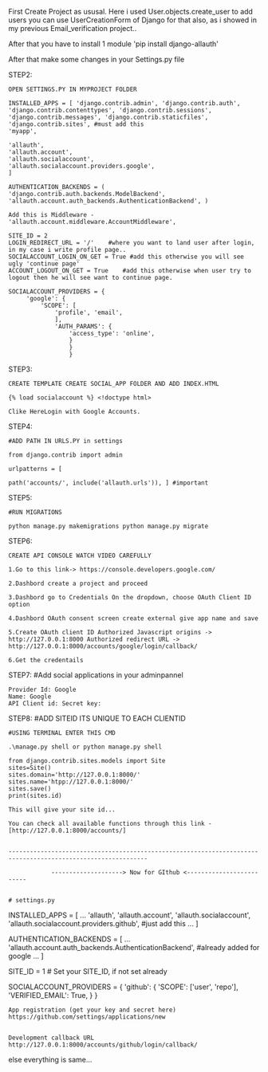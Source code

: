 First Create Project as ususal.
Here i used User.objects.create_user to add users you can use UserCreationForm of Django for that also, as i showed in my previous Email_verification project..

After that you have to install 1 module 'pip install django-allauth'

After that make some changes in your Settings.py file

STEP2:

    OPEN SETTINGS.PY IN MYPROJECT FOLDER

    INSTALLED_APPS = [ 'django.contrib.admin', 'django.contrib.auth', 'django.contrib.contenttypes', 'django.contrib.sessions', 'django.contrib.messages', 'django.contrib.staticfiles', 'django.contrib.sites', #must add this 
    'myapp',

    'allauth',   
    'allauth.account',  
    'allauth.socialaccount',
    'allauth.socialaccount.providers.google', 
    ]

    AUTHENTICATION_BACKENDS = ( 'django.contrib.auth.backends.ModelBackend', 'allauth.account.auth_backends.AuthenticationBackend', )

    Add this is Middleware - 'allauth.account.middleware.AccountMiddleware',

    SITE_ID = 2 
    LOGIN_REDIRECT_URL = '/'    #where you want to land user after login, in my case i write profile page..
    SOCIALACCOUNT_LOGIN_ON_GET = True #add this otherwise you will see ugly 'continue page'
    ACCOUNT_LOGOUT_ON_GET = True    #add this otherwise when user try to logout then he will see want to continue page.

    SOCIALACCOUNT_PROVIDERS = {
         'google': {
             'SCOPE': [
                 'profile', 'email', 
                 ], 
                 'AUTH_PARAMS': {
                     'access_type': 'online', 
                     } 
                     } 
                     }

STEP3:

    CREATE TEMPLATE CREATE SOCIAL_APP FOLDER AND ADD INDEX.HTML

    {% load socialaccount %} <!doctype html>

    Clike HereLogin with Google Accounts.

STEP4:

    #ADD PATH IN URLS.PY in settings

    from django.contrib import admin

    urlpatterns = [

    path('accounts/', include('allauth.urls')), ] #important

STEP5:

    #RUN MIGRATIONS

    python manage.py makemigrations python manage.py migrate

STEP6:

    CREATE API CONSOLE WATCH VIDEO CAREFULLY

    1.Go to this link-> https://console.developers.google.com/

    2.Dashbord create a project and proceed

    3.Dashbord go to Credentials On the dropdown, choose OAuth Client ID option

    4.Dashbord OAuth consent screen create external give app name and save

    5.Create OAuth client ID Authorized Javascript origins -> http://127.0.0.1:8000 Authorized redirect URL -> http://127.0.0.1:8000/accounts/google/login/callback/

    6.Get the credentails

STEP7: #Add social applications in your adminpannel

    Provider Id: Google 
    Name: Google 
    API Client id: Secret key:

STEP8: #ADD SITEID ITS UNIQUE TO EACH CLIENTID

    #USING TERMINAL ENTER THIS CMD

    .\manage.py shell or python manage.py shell

    from django.contrib.sites.models import Site
    sites=Site()
    sites.domain='http://127.0.0.1:8000/'
    sites.name='htpp://127.0.0.1:8000/'
    sites.save()
    print(sites.id)

    This will give your site id...

    You can check all available functions through this link - [http://127.0.0.1:8000/accounts/]


    -------------------------------------------------------------------------------------------------------------

                --------------------> Now for GIthub <-------------------------


    # settings.py

INSTALLED_APPS = [
    ...
    'allauth',
    'allauth.account',
    'allauth.socialaccount',
    'allauth.socialaccount.providers.github', #just add this 
    ...
]

AUTHENTICATION_BACKENDS = [
    ...
    'allauth.account.auth_backends.AuthenticationBackend', #already added for google 
    ...
]

SITE_ID = 1  # Set your SITE_ID, if not set already

SOCIALACCOUNT_PROVIDERS = {
    'github': {
        'SCOPE': ['user', 'repo'],
        'VERIFIED_EMAIL': True,
    }
}

    App registration (get your key and secret here)
    https://github.com/settings/applications/new

    
    Development callback URL
    http://127.0.0.1:8000/accounts/github/login/callback/

else everything is same...

